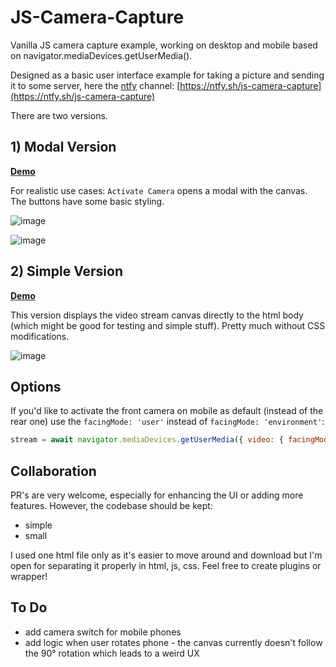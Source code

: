 # JS-Camera-Capture

Vanilla JS camera capture example, working on desktop and mobile based on navigator.mediaDevices.getUserMedia().

Designed as a basic user interface example for taking a picture and sending it to some server, here the [ntfy](https://ntfy.sh/) channel: [https://ntfy.sh/js-camera-capture](https://ntfy.sh/js-camera-capture)

There are two versions.

## 1) Modal Version 
**[Demo](https://do-me.github.io/js-camera-capture)**

For realistic use cases: `Activate Camera` opens a modal with the canvas. The buttons have some basic styling.

![image](https://github.com/do-me/js-camera-capture/assets/47481567/b9d45501-5cc7-410c-9ee3-6ea2300e231d)

![image](https://github.com/do-me/js-camera-capture/assets/47481567/e8d08ad0-c7b3-4ced-853f-c6d16828fa75)

## 2) Simple Version
**[Demo](https://do-me.github.io/js-camera-capture/simple-version)**

This version displays the video stream canvas directly to the html body (which might be good for testing and simple stuff). Pretty much without CSS modifications.

![image](https://github.com/do-me/js-camera-capture/assets/47481567/eb03dd4b-7458-4e99-accf-2a63a6030df0)

## Options

If you'd like to activate the front camera on mobile as default (instead of the rear one) use the `facingMode: 'user'` instead of `facingMode: 'environment'`: 

```javascript
stream = await navigator.mediaDevices.getUserMedia({ video: { facingMode: 'user' } });
```

## Collaboration

PR's are very welcome, especially for enhancing the UI or adding more features. However, the codebase should be kept:
- simple
- small

I used one html file only as it's easier to move around and download but I'm open for separating it properly in html, js, css.
Feel free to create plugins or wrapper!

## To Do
- add camera switch for mobile phones
- add logic when user rotates phone - the canvas currently doesn't follow the 90° rotation which leads to a weird UX
